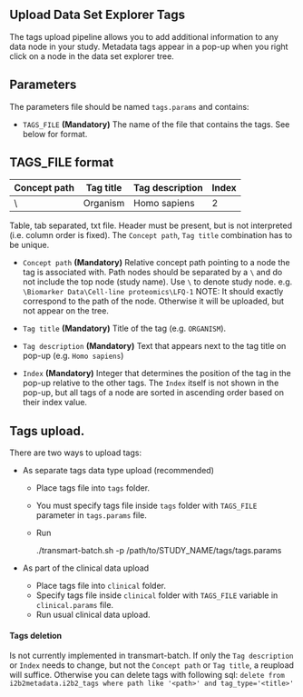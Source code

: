 Upload Data Set Explorer Tags
-----------------------------
The tags upload pipeline allows you to add additional information to any data node in your study.
Metadata tags appear in a pop-up when you right click on a node in the data set explorer tree.

Parameters
------------
The parameters file should be named `tags.params` and contains:
- `TAGS_FILE` **(Mandatory)** The name of the file that contains the tags. See below for format.

TAGS_FILE format
------------

|Concept path|Tag title|Tag description|Index|
|------------|---------|---------------|-----|
|\           |Organism |Homo sapiens   |2    |

Table, tab separated, txt file. Header must be present, but is not interpreted (i.e. column order is fixed). The `Concept path`, `Tag title` combination has to be unique.

- `Concept path` **(Mandatory)** Relative concept path pointing to a node the tag is associated with. Path nodes should be separated by a `\` and do not include the top node (study name). Use `\` to denote study node.
    e.g. `\Biomarker Data\Cell-line proteomics\LFQ-1`
    NOTE: It should exactly correspond to the path of the node. Otherwise it will be uploaded, but not appear on the tree.

- `Tag title` **(Mandatory)** Title of the tag (e.g. `ORGANISM`).

- `Tag description` **(Mandatory)** Text that appears next to the tag title on pop-up (e.g. `Homo sapiens`)

- `Index` **(Mandatory)** Integer that determines the position of the tag in the pop-up relative to the other tags. The `Index` itself is not shown in the pop-up, but all tags of a node are sorted in ascending order based on their index value.

Tags upload.
------------

There are two ways to upload tags:

- As separate tags data type upload (recommended)

    * Place tags file into `tags` folder.
    * You must specify tags file inside `tags` folder with `TAGS_FILE` parameter in `tags.params` file.
    * Run

        ./transmart-batch.sh -p /path/to/STUDY_NAME/tags/tags.params
        
- As part of the clinical data upload

    * Place tags file into `clinical` folder.
    * Specify tags file inside `clinical` folder with `TAGS_FILE` variable in `clinical.params` file.
    * Run usual clinical data upload.

#### Tags deletion
Is not currently implemented in transmart-batch. If only the `Tag description` or `Index` needs to change, but not the `Concept path` or `Tag title`, a reupload will suffice.
Otherwise you can delete tags with following sql: `delete from i2b2metadata.i2b2_tags where path like '<path>' and tag_type='<title>'`
